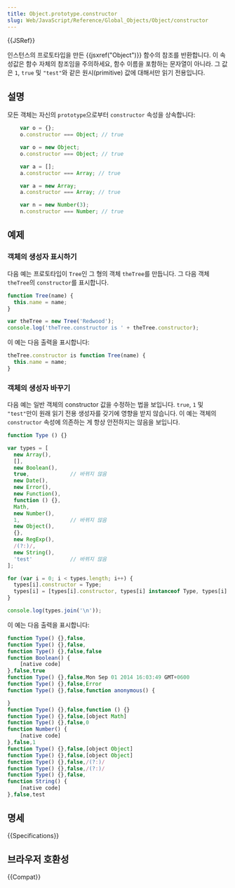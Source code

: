 ```yaml
---
title: Object.prototype.constructor
slug: Web/JavaScript/Reference/Global_Objects/Object/constructor
---
```


{{JSRef}}

인스턴스의 프로토타입을 만든 {{jsxref("Object")}} 함수의 참조를 반환합니다. 이 속성값은 함수 자체의 참조임을 주의하세요, 함수 이름을 포함하는 문자열이 아니라. 그 값은 `1`, `true` 및 `"test"`와 같은 원시(primitive) 값에 대해서만 읽기 전용입니다.

## 설명

모든 객체는 자신의 `prototype`으로부터 `constructor` 속성을 상속합니다:

```js
    var o = {};
    o.constructor === Object; // true

    var o = new Object;
    o.constructor === Object; // true

    var a = [];
    a.constructor === Array; // true

    var a = new Array;
    a.constructor === Array; // true

    var n = new Number(3);
    n.constructor === Number; // true
```

## 예제

### 객체의 생성자 표시하기

다음 예는 프로토타입이 `Tree`인 그 형의 객체 `theTree`를 만듭니다. 그 다음 객체 `theTree`의 `constructor`를 표시합니다.

```js
function Tree(name) {
  this.name = name;
}

var theTree = new Tree('Redwood');
console.log('theTree.constructor is ' + theTree.constructor);
```

이 예는 다음 출력을 표시합니다:

```js
theTree.constructor is function Tree(name) {
  this.name = name;
}
```

### 객체의 생성자 바꾸기

다음 예는 일반 객체의 constructor 값을 수정하는 법을 보입니다. `true`, `1` 및 `"test"`만이 원래 읽기 전용 생성자를 갖기에 영향을 받지 않습니다. 이 예는 객체의 `constructor` 속성에 의존하는 게 항상 안전하지는 않음을 보입니다.

```js
function Type () {}

var types = [
  new Array(),
  [],
  new Boolean(),
  true,             // 바뀌지 않음
  new Date(),
  new Error(),
  new Function(),
  function () {},
  Math,
  new Number(),
  1,                // 바뀌지 않음
  new Object(),
  {},
  new RegExp(),
  /(?:)/,
  new String(),
  'test'            // 바뀌지 않음
];

for (var i = 0; i < types.length; i++) {
  types[i].constructor = Type;
  types[i] = [types[i].constructor, types[i] instanceof Type, types[i].toString()];
}

console.log(types.join('\n'));
```

이 예는 다음 출력을 표시합니다:

```js
function Type() {},false,
function Type() {},false,
function Type() {},false,false
function Boolean() {
    [native code]
},false,true
function Type() {},false,Mon Sep 01 2014 16:03:49 GMT+0600
function Type() {},false,Error
function Type() {},false,function anonymous() {

}
function Type() {},false,function () {}
function Type() {},false,[object Math]
function Type() {},false,0
function Number() {
    [native code]
},false,1
function Type() {},false,[object Object]
function Type() {},false,[object Object]
function Type() {},false,/(?:)/
function Type() {},false,/(?:)/
function Type() {},false,
function String() {
    [native code]
},false,test
```

## 명세

{{Specifications}}

## 브라우저 호환성

{{Compat}}
